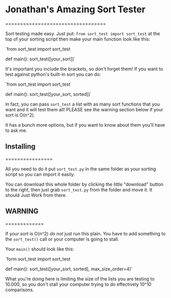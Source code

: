 # Jonathan's Amazing Sort Tester #
==================================

Sort testing made easy. Just put: `from sort_test import sort_test` at the
top of your sorting script then make your main function look like this:

`from sort_test import sort_test

def main():
    sort_test([your_sort])`

It's important you include the brackets, so don't forget them! If you want to
test against python's built-in sort you can do:

`from sort_test import sort_test

def main():
    sort_test([your_sort, sorted])`

In fact, you can pass `sort_test` a list with as many sort functions that you
want and it will test them all! PLEASE see the warning section below if your
sort is O(n^2).

It has a bunch more options, but if you want to know about them you'll have
to ask me.

## Installing ##
================

All you need to do it put `sort_test.py` in the same folder as your sorting
script so you can import it easily.

You can download this whole folder by clicking the little "download" button
to the right, then just grab `sort_test.py` from the folder and move it. It
should Just Work from there.

## WARNING ##
=============

If your sort is O(n^2) *do not* just run this plain. You have to add
something to the `sort_test()` call or your computer is going to stall.

Your `main()` should look like this:

`form sort_test import sort_test

def main():
    sort_test([your_sort, sorted], max_size_order=4)`

What you're doing here is limiting the size of the lists you are testing
to 10.000, so you don't stall your computer trying to do effectively 10^10
comparisons.
